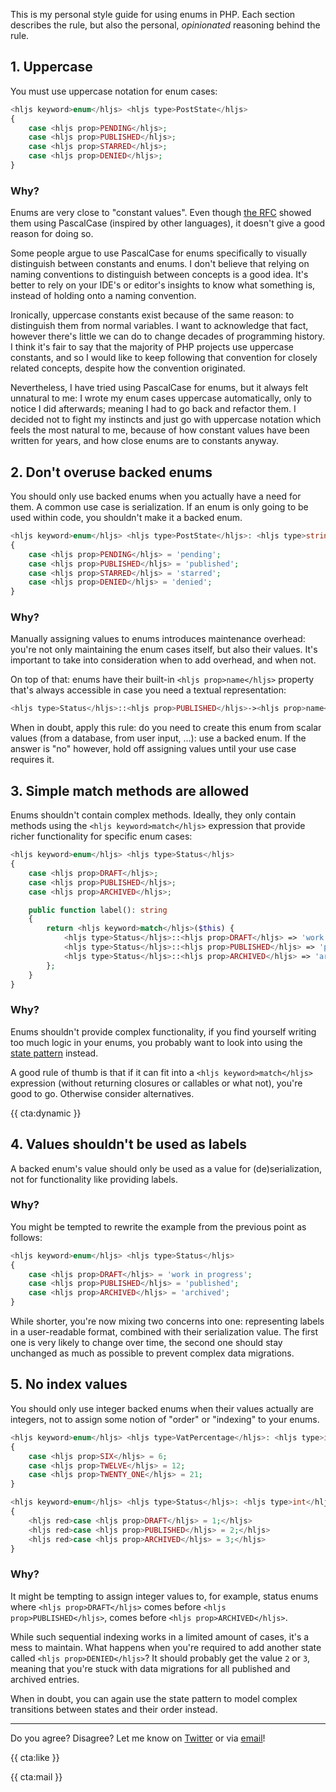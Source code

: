 This is my personal style guide for using enums in PHP. Each section describes the rule, but also the personal, _opinionated_ reasoning behind the rule.

## 1. Uppercase

You must use uppercase notation for enum cases:

```php
<hljs keyword>enum</hljs> <hljs type>PostState</hljs>
{
    case <hljs prop>PENDING</hljs>;
    case <hljs prop>PUBLISHED</hljs>;
    case <hljs prop>STARRED</hljs>;
    case <hljs prop>DENIED</hljs>;
}
```

### Why?

Enums are very close to "constant values". Even though [the RFC](https://wiki.php.net/rfc/enumerations) showed them using PascalCase (inspired by other languages), it doesn't give a good reason for doing so. 

Some people argue to use PascalCase for enums specifically to visually distinguish between constants and enums. I don't believe that relying on naming conventions to distinguish between concepts is a good idea. It's better to rely on your IDE's or editor's insights to know what something is, instead of holding onto a naming convention.

Ironically, uppercase constants exist because of the same reason: to distinguish them from normal variables. I want to acknowledge that fact, however there's little we can do to change decades of programming history. I think it's fair to say that the majority of PHP projects use uppercase constants, and so I would like to keep following that convention for closely related concepts, despite how the convention originated.

Nevertheless, I have tried using PascalCase for enums, but it always felt unnatural to me: I wrote my enum cases uppercase automatically, only to notice I did afterwards; meaning I had to go back and refactor them. I decided not to fight my instincts and just go with uppercase notation which feels the most natural to me, because of how constant values have been written for years, and how close enums are to constants anyway.

## 2. Don't overuse backed enums

You should only use backed enums when you actually have a need for them. A common use case is serialization. If an enum is only going to be used within code, you shouldn't make it a backed enum. 

```php
<hljs keyword>enum</hljs> <hljs type>PostState</hljs>: <hljs type>string</hljs>
{
    case <hljs prop>PENDING</hljs> = 'pending';
    case <hljs prop>PUBLISHED</hljs> = 'published';
    case <hljs prop>STARRED</hljs> = 'starred';
    case <hljs prop>DENIED</hljs> = 'denied';
}
```

### Why?

Manually assigning values to enums introduces maintenance overhead: you're not only maintaining the enum cases itself, but also their values. It's important to take into consideration when to add overhead, and when not.

On top of that: enums have their built-in `<hljs prop>name</hljs>` property that's always accessible in case you need a textual representation:

```php
<hljs type>Status</hljs>::<hljs prop>PUBLISHED</hljs>-><hljs prop>name</hljs>; // PUBLISHED
```

When in doubt, apply this rule: do you need to create this enum from scalar values (from a database, from user input, …): use a backed enum. If the answer is "no" however, hold off assigning values until your use case requires it.

## 3. Simple match methods are allowed

Enums shouldn't contain complex methods. Ideally, they only contain methods using the `<hljs keyword>match</hljs>` expression that provide richer functionality for specific enum cases:


```php
<hljs keyword>enum</hljs> <hljs type>Status</hljs>
{
    case <hljs prop>DRAFT</hljs>;
    case <hljs prop>PUBLISHED</hljs>;
    case <hljs prop>ARCHIVED</hljs>;

    public function label(): string
    {
        return <hljs keyword>match</hljs>($this) {
            <hljs type>Status</hljs>::<hljs prop>DRAFT</hljs> => 'work in progress',
            <hljs type>Status</hljs>::<hljs prop>PUBLISHED</hljs> => 'published',
            <hljs type>Status</hljs>::<hljs prop>ARCHIVED</hljs> => 'archived',
        };
    }
}
```

### Why?

Enums shouldn't provide complex functionality, if you find yourself writing too much logic in your enums, you probably want to look into using the [state pattern](/blog/laravel-beyond-crud-05-states) instead.

A good rule of thumb is that if it can fit into a `<hljs keyword>match</hljs>` expression (without returning closures or callables or what not), you're good to go. Otherwise consider alternatives.

{{ cta:dynamic }}

## 4. Values shouldn't be used as labels

A backed enum's value should only be used as a value for (de)serialization, not for functionality like providing labels. 

### Why?

You might be tempted to rewrite the example from the previous point as follows:

```php
<hljs keyword>enum</hljs> <hljs type>Status</hljs>
{
    case <hljs prop>DRAFT</hljs> = 'work in progress';
    case <hljs prop>PUBLISHED</hljs> = 'published';
    case <hljs prop>ARCHIVED</hljs> = 'archived';
}
```

While shorter, you're now mixing two concerns into one: representing labels in a user-readable format, combined with their serialization value. The first one is very likely to change over time, the second one should stay unchanged as much as possible to prevent complex data migrations.

## 5. No index values

You should only use integer backed enums when their values actually are integers, not to assign some notion of "order" or "indexing" to your enums.

```php
<hljs keyword>enum</hljs> <hljs type>VatPercentage</hljs>: <hljs type>int</hljs> 
{
    case <hljs prop>SIX</hljs> = 6;
    case <hljs prop>TWELVE</hljs> = 12;
    case <hljs prop>TWENTY_ONE</hljs> = 21;
}

<hljs keyword>enum</hljs> <hljs type>Status</hljs>: <hljs type>int</hljs> 
{
    <hljs red>case <hljs prop>DRAFT</hljs> = 1;</hljs>
    <hljs red>case <hljs prop>PUBLISHED</hljs> = 2;</hljs>
    <hljs red>case <hljs prop>ARCHIVED</hljs> = 3;</hljs>
}
```

### Why?

It might be tempting to assign integer values to, for example, status enums where `<hljs prop>DRAFT</hljs>` comes before `<hljs prop>PUBLISHED</hljs>`, comes before `<hljs prop>ARCHIVED</hljs>`.

While such sequential indexing works in a limited amount of cases, it's a mess to maintain. What happens when you're required to add another state called `<hljs prop>DENIED</hljs>`? It should probably get the value `2` or `3`, meaning that you're stuck with data migrations for all published and archived entries.

When in doubt, you can again use the state pattern to model complex transitions between states and their order instead.

---

Do you agree? Disagree? Let me know on [Twitter](https://twitter.com/brendt_gd) or via [email](mailto:brendt@stitcher.io)!

{{ cta:like }}

{{ cta:mail }}
